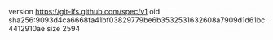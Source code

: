 version https://git-lfs.github.com/spec/v1
oid sha256:9093d4ca6668fa41bf03829779be6b3532531632608a7909d1d61bc4412910ae
size 2594
